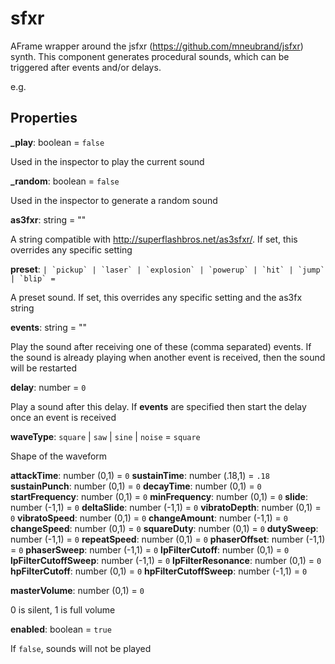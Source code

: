 # sfxr

AFrame wrapper around the jsfxr (https://github.com/mneubrand/jsfxr) synth.  This component generates procedural sounds, which can be triggered after events and/or delays.

e.g.

## Properties
**_play**: boolean = `false`

Used in the inspector to play the current sound

**_random**: boolean = `false`

Used in the inspector to generate a random sound

**as3fxr**: string = ""

A string compatible with http://superflashbros.net/as3sfxr/. If set, this overrides any specific setting

**preset**: `` | `pickup` | `laser` | `explosion` | `powerup` | `hit` | `jump` | `blip` = ``

A preset sound.  If set, this overrides any specific setting and the as3fx string

**events**: string = ""

Play the sound after receiving one of these (comma separated) events. If the sound is already playing when another event is received, then the sound will be restarted

**delay**: number = `0`

Play a sound after this delay.  If **events** are specified then start the delay once an event is received

**waveType**: `square` | `saw` | `sine` | `noise` = `square`

Shape of the waveform

**attackTime**: number (0,1) = `0`
**sustainTime**: number (.18,1) = `.18`
**sustainPunch**: number (0,1) = `0`
**decayTime**: number (0,1) = `0`
**startFrequency**: number (0,1) = `0`
**minFrequency**: number (0,1) = `0`
**slide**: number (-1,1) = `0`
**deltaSlide**: number (-1,1) = `0`
**vibratoDepth**: number (0,1) = `0`
**vibratoSpeed**: number (0,1) = `0`
**changeAmount**: number (-1,1) = `0`
**changeSpeed**: number (0,1) = `0`
**squareDuty**: number (0,1) = `0`
**dutySweep**: number (-1,1) = `0`
**repeatSpeed**: number (0,1) = `0`
**phaserOffset**: number (-1,1) = `0`
**phaserSweep**: number (-1,1) = `0`
**lpFilterCutoff**: number (0,1) = `0`
**lpFilterCutoffSweep**: number (-1,1) = `0`
**lpFilterResonance**: number (0,1) = `0`
**hpFilterCutoff**: number (0,1) = `0`
**hpFilterCutoffSweep**: number (-1,1) = `0`

**masterVolume**: number (0,1) = `0`

0 is silent, 1 is full volume

**enabled**: boolean = `true`

If `false`, sounds will not be played
